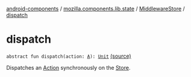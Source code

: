 [android-components](../../index.md) / [mozilla.components.lib.state](../index.md) / [MiddlewareStore](index.md) / [dispatch](./dispatch.md)

# dispatch

`abstract fun dispatch(action: `[`A`](index.md#A)`): `[`Unit`](https://kotlinlang.org/api/latest/jvm/stdlib/kotlin/-unit/index.html) [(source)](https://github.com/mozilla-mobile/android-components/blob/master/components/lib/state/src/main/java/mozilla/components/lib/state/Middleware.kt#L32)

Dispatches an [Action](../-action.md) synchronously on the [Store](../-store/index.md).

